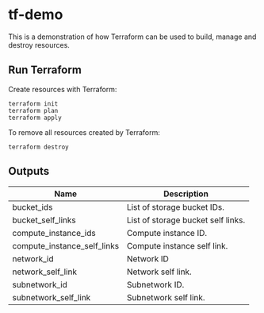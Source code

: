 # tf-demo
This is a demonstration of how Terraform can be used to build, manage and destroy resources.

## Run Terraform
Create resources with Terraform:
```
terraform init
terraform plan
terraform apply
```
To remove all resources created by Terraform:
```
terraform destroy
```

## Outputs
| Name | Description |
| ---- | ----------- |
| bucket_ids | List of storage bucket IDs. |
| bucket_self_links | List of storage bucket self links. |
| compute_instance_ids | Compute instance ID. |
| compute_instance_self_links | Compute instance self link. |
| network_id | Network ID |
| network_self_link | Network self link. |
| subnetwork_id | Subnetwork ID. |
| subnetwork_self_link | Subnetwork self link. |
